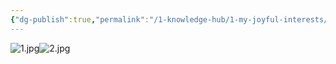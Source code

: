 ```yaml
---
{"dg-publish":true,"permalink":"/1-knowledge-hub/1-my-joyful-interests/z-other-joyful-little-interests/theft-at-chandragiri/","noteIcon":""}
---
```


![1.jpg](/img/user/Obsidian%20Functional%20Stuff/z-All%20pdfs,%20Images%20&%20Small%20Excalidraws/1.jpg)![2.jpg](/img/user/Obsidian%20Functional%20Stuff/z-All%20pdfs,%20Images%20&%20Small%20Excalidraws/2.jpg)